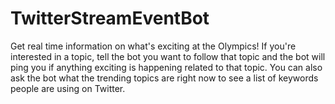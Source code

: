 # TwitterStreamEventBot
Get real time information on what's exciting at the Olympics! If you're interested in a topic, tell the bot you want to follow that topic and the bot will ping you if anything exciting is happening related to that topic. You can also ask the bot what the trending topics are right now to see a list of keywords people are using on Twitter.
